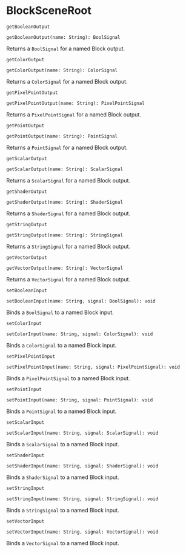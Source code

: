# BlockSceneRoot

`getBooleanOutput`

`getBooleanOutput(name: String): BoolSignal`

Returns a `BoolSignal` for a named Block output.

`getColorOutput`

`getColorOutput(name: String): ColorSignal`

Returns a `ColorSignal` for a named Block output.

`getPixelPointOutput`

`getPixelPointOutput(name: String): PixelPointSignal`

Returns a `PixelPointSignal` for a named Block output.

`getPointOutput`

`getPointOutput(name: String): PointSignal`

Returns a `PointSignal` for a named Block output.

`getScalarOutput`

`getScalarOutput(name: String): ScalarSignal`

Returns a `ScalarSignal` for a named Block output.

`getShaderOutput`

`getShaderOutput(name: String): ShaderSignal`

Returns a `ShaderSignal` for a named Block output.

`getStringOutput`

`getStringOutput(name: String): StringSignal`

Returns a `StringSignal` for a named Block output.

`getVectorOutput`

`getVectorOutput(name: String): VectorSignal`

Returns a `VectorSignal` for a named Block output.

`setBooleanInput`

`setBooleanInput(name: String, signal: BoolSignal): void`

Binds a `BoolSignal` to a named Block input.

`setColorInput`

`setColorInput(name: String, signal: ColorSignal): void`

Binds a `ColorSignal` to a named Block input.

`setPixelPointInput`

`setPixelPointInput(name: String, signal: PixelPointSignal): void`

Binds a `PixelPointSignal` to a named Block input.

`setPointInput`

`setPointInput(name: String, signal: PointSignal): void`

Binds a `PointSignal` to a named Block input.

`setScalarInput`

`setScalarInput(name: String, signal: ScalarSignal): void`

Binds a `ScalarSignal` to a named Block input.

`setShaderInput`

`setShaderInput(name: String, signal: ShaderSignal): void`

Binds a `ShaderSignal` to a named Block input.

`setStringInput`

`setStringInput(name: String, signal: StringSignal): void`

Binds a `StringSignal` to a named Block input.

`setVectorInput`

`setVectorInput(name: String, signal: VectorSignal): void`

Binds a `VectorSignal` to a named Block input.

